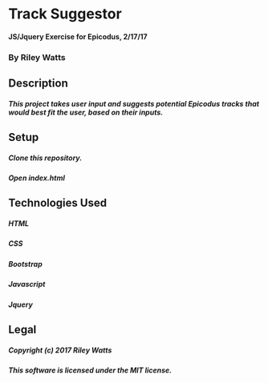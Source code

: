 # Track Suggestor

#### JS/Jquery Exercise for Epicodus, 2/17/17

### By Riley Watts

## Description

##### This project takes user input and suggests potential Epicodus tracks that would best fit the user, based on their inputs.

## Setup

##### Clone this repository.

##### Open index.html

## Technologies Used

##### HTML

##### CSS

##### Bootstrap

##### Javascript

##### Jquery

## Legal

##### Copyright (c) 2017 Riley Watts

##### This software is licensed under the MIT license.
